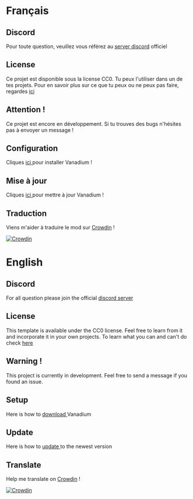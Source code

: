 # Français

## Discord

Pour toute question, veuillez vous référez au <a href="https://discord.gg/TqNKBKBBgG">server discord</a> officiel

## License

Ce projet est disponible sous la license CC0. Tu peux l'utiliser dans un de tes projets.
Pour en savoir plus sur ce que tu peux ou ne peux pas faire,
regardes <a href="https://choosealicense.com/licenses/mit/">ici</a>

## Attention !

Ce projet est encore en développement. Si tu trouves des bugs n'hésites pas à envoyer un message !

## Configuration

Cliques <a href="https://github.com/nicofighter45/VanadiumMod/tree/master/tuto/SETUP_fr.md">ici </a>pour installer Vanadium !

## Mise à jour

Cliques <a href="https://github.com/nicofighter45/VanadiumMod/tree/master/tuto/UPDATE_fr.md">ici </a>pour mettre à jour Vanadium !

## Traduction

Viens m'aider à traduire le mod sur <a href="https://crwd.in/vanadium-mod">Crowdin</a> !

[![Crowdin](https://badges.crowdin.net/vanadium-mod/localized.svg)](https://crowdin.com/project/vanadium-mod)

# English

## Discord

For all question please join the official <a href="https://discord.gg/TqNKBKBBgG">discord server</a>

## License

This template is available under the CC0 license. Feel free to learn from it and incorporate it in your own projects.
To learn what you can and can't do check <a href="https://choosealicense.com/licenses/mit/">here</a>

## Warning !

This project is currently in development. Feel free to send a message if you found an issue.

## Setup

Here is how to <a href="https://github.com/nicofighter45/VanadiumMod/tree/master/tuto/SETUP.md">download </a>Vanadium

## Update

Here is how to <a href="https://github.com/nicofighter45/VanadiumMod/tree/master/tuto/UPDATE.md">update </a>to the newest version

## Translate

Help me translate on <a href="https://crwd.in/vanadium-mod">Crowdin</a> !

[![Crowdin](https://badges.crowdin.net/vanadium-mod/localized.svg)](https://crowdin.com/project/vanadium-mod)
